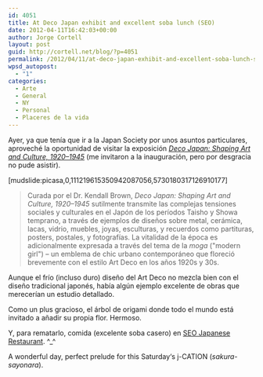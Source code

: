 ```yaml
---
id: 4051
title: At Deco Japan exhibit and excellent soba lunch (SEO)
date: 2012-04-11T16:42:03+00:00
author: Jorge Cortell
layout: post
guid: http://cortell.net/blog/?p=4051
permalink: /2012/04/11/at-deco-japan-exhibit-and-excellent-soba-lunch-seo/
wpsd_autopost:
  - "1"
categories:
  - Arte
  - General
  - NY
  - Personal
  - Placeres de la vida
---
```

Ayer, ya que tenía que ir a la Japan Society por unos asuntos particulares, aproveché la oportunidad de visitar la exposición _<a title="http://www.japansociety.org/event/deco-japan-shaping-art-and-culture-19201945" href="http://www.japansociety.org/event/deco-japan-shaping-art-and-culture-19201945" target="_blank">Deco Japan: Shaping Art and Culture, 1920–1945</a>_ (me invitaron a la inauguración, pero por desgracia no pude asistir).

[mudslide:picasa,0,111219615350942087056,5730180317126910177]

> Curada por el Dr. Kendall Brown, _Deco Japan: Shaping Art and Culture, 1920–1945_ sutilmente transmite las complejas tensiones sociales y culturales en el Japón de los períodos Taisho y Showa temprano, a través de ejemplos de diseños sobre metal, cerámica, lacas, vidrio, muebles, joyas, esculturas, y recuerdos como partituras, posters, postales, y fotografías. La vitalidad de la época es adicionalmente expresada a través del tema de la _moga_ ("modern girl") – un emblema de chic urbano contemporáneo que floreció brevemente con el estilo Art Deco en los años 1920s y 30s.

Aunque el frío (incluso duro) diseño del Art Deco no mezcla bien con el diseño tradicional japonés, había algún ejemplo excelente de obras que merecerían un estudio detallado.

Como un plus gracioso, el árbol de origami donde todo el mundo está invitado a añadir su propia flor. Hermoso.

Y, para rematarlo, comida (excelente soba casero) en <a title="http://www.yelp.com/biz/seo-japanese-restaurant-new-york" href="http://www.yelp.com/biz/seo-japanese-restaurant-new-york" target="_blank">SEO Japanese Restaurant</a>. ^_^

A wonderful day, perfect prelude for this Saturday‘s j-CATION (_sakura-sayonara_).